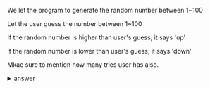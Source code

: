 We let the program to generate the random number between 1~100

Let the user guess the number between 1~100

If the random number is higher than user's guess, it says 'up'

if the random number is lower than user's guess, it says 'down'

Mkae sure to mention how many tries user has also.

<details>
  <summary>answer</summary>
  
  ```py
  import random

  #create a random number between 1~100, 101 is exclusive
  real_number = random.randrange(1,101)
  
  #count variable to keep track of counts
  count = 0

  
  
  user_guess = int(input("Enter a number (1~100) : "))
  count += 1
  
  if user_guess > real_number:
      print(f"down\ncount: {count}")
  elif user_guess < real_number:
      print(f"up\ncount: {count}")
  else:
      print(f"Correct! I think it is time to buy lottery ticket!\ncount: {count}")

  while count>=1:

      user_guess = int(input("\nEnter a number(1~100) : "))
      count += 1

      if user_guess > real_number:
          print(f"down\ncount: {count}")
      elif user_guess < real_number:
          print(f"up\ncount: {count}")
      else:
          print(f"Correct\ncount: {count}")
          break
  ```
</details>
